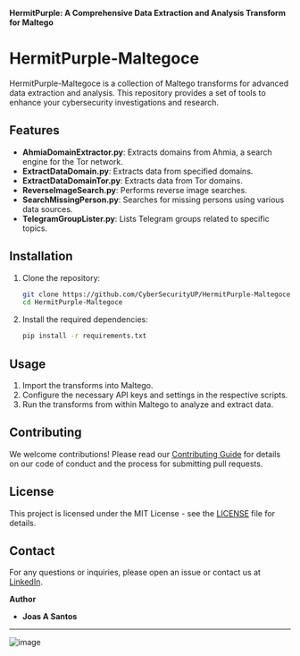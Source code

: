 **HermitPurple: A Comprehensive Data Extraction and Analysis Transform for Maltego**

# HermitPurple-Maltegoce

HermitPurple-Maltegoce is a collection of Maltego transforms for advanced data extraction and analysis. This repository provides a set of tools to enhance your cybersecurity investigations and research.

## Features

- **AhmiaDomainExtractor.py**: Extracts domains from Ahmia, a search engine for the Tor network.
- **ExtractDataDomain.py**: Extracts data from specified domains.
- **ExtractDataDomainTor.py**: Extracts data from Tor domains.
- **ReverseImageSearch.py**: Performs reverse image searches.
- **SearchMissingPerson.py**: Searches for missing persons using various data sources.
- **TelegramGroupLister.py**: Lists Telegram groups related to specific topics.

## Installation

1. Clone the repository:
   ```bash
   git clone https://github.com/CyberSecurityUP/HermitPurple-Maltegoce.git
   cd HermitPurple-Maltegoce
   ```
2. Install the required dependencies:
   ```bash
   pip install -r requirements.txt
   ```

## Usage

1. Import the transforms into Maltego.
2. Configure the necessary API keys and settings in the respective scripts.
3. Run the transforms from within Maltego to analyze and extract data.

## Contributing

We welcome contributions! Please read our [Contributing Guide](CONTRIBUTING.md) for details on our code of conduct and the process for submitting pull requests.

## License

This project is licensed under the MIT License - see the [LICENSE](LICENSE) file for details.

## Contact

For any questions or inquiries, please open an issue or contact us at [LinkedIn](https://www.linkedin.com/in/joas-antonio-dos-santos/).

**Author**
- **Joas A Santos**
  
---

![image](https://github.com/CyberSecurityUP/HermitPurple-Maltegoce/assets/34966120/d0a3fdbc-6f85-4669-9fe2-c924a81223e7)
